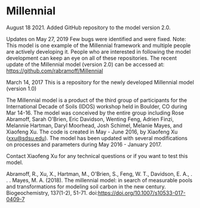 # Millennial

August 18 2021. Added GitHub repository to the model version 2.0.

Updates on May 27, 2019 
Few bugs were identified and were fixed. 
Note: This model is one example of the Millennial framework and multiple people are actively developing it. People who are interested in following the model development can keep an eye on all of these repositories. The recent update of the Millennial model (version 2.0) can be accessed at: https://github.com/rabramoff/Millennial

March 14, 2017
This is a repository for the newly developed Millennial model (version 1.0)

The Millennial model is a product of the third group of participants for the International Decade of Soils (IDOS) workshop held in Boulder, CO during Mar 14-16. The model was conceived by the entire group including Rose Abramoff, Sarah O'Brien, Eric Davidson, Wenting Feng, Adrien Finzi, Melannie Hartman, Daryl Moorhead, Josh Schimel, Melanie Mayes, and Xiaofeng Xu. The code is created in May - June 2016, by Xiaofeng Xu (xxu@sdsu.edu). The model has been updated with several modifications on processes and parameters during May 2016 - January 2017. 

Contact Xiaofeng Xu for any technical questions or if you want to test this model.

Abramoff, R., Xu, X., Hartman, M., O'Brien, S., Feng, W. T., Davidson, E. A., . . . Mayes, M. A. (2018). The millennial model: in search of measurable pools and transformations for modeling soil carbon in the new century. Biogeochemistry, 137(1-2), 51-71. doi:https://doi.org/10.1007/s10533-017-0409-7

